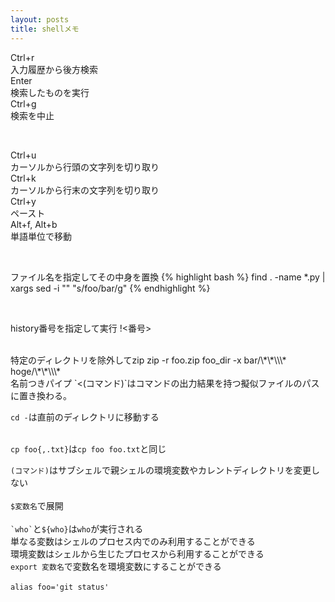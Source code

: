 ```yaml
---
layout: posts
title: shellメモ 
---
```

Ctrl+r   
入力履歴から後方検索  
Enter   
検索したものを実行   
Ctrl+g   
検索を中止   
   
<br/>
   
Ctrl+u   
カーソルから行頭の文字列を切り取り  
Ctrl+k  
カーソルから行末の文字列を切り取り  
Ctrl+y    
ペースト   
Alt+f, Alt+b       
単語単位で移動   

   
<br/>

ファイル名を指定してその中身を置換
{% highlight bash %}
find . -name \*.py | xargs sed -i "" "s/foo/bar/g"
{% endhighlight %}
   
<br/>

history番号を指定して実行
!<番号>
   
<br/>
特定のディレクトリを除外してzip    
zip -r foo.zip foo_dir -x bar/\*\*\\\* hoge/\*\*\\\*   
<br>
名前つきパイプ    
`<(コマンド)`はコマンドの出力結果を持つ擬似ファイルのパスに置き換わる。        
<br>
  
`cd -`は直前のディレクトリに移動する     
<br>

`cp foo{,.txt}`は`cp foo foo.txt`と同じ
<br>

`(コマンド)`はサブシェルで親シェルの環境変数やカレントディレクトリを変更しない  
<br>
`$変数名`で展開    
<br>
`` `who` ``と`${who}`は`who`が実行される
<br>
単なる変数はシェルのプロセス内でのみ利用することができる   
環境変数はシェルから生じたプロセスから利用することができる  
`export 変数名`で変数名を環境変数にすることができる    
<br>
`alias foo='git status'`    
<br>
